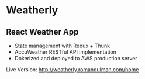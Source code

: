 # Weatherly 
## React Weather App

* State management with Redux + Thunk
* AccuWeather RESTful API implementation
* Dokerized and deployed to AWS production server

Live Version: 
http://weatherly.romandulman.com/home
